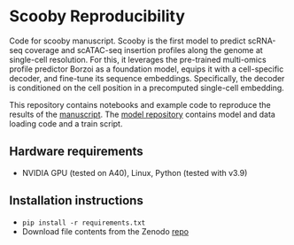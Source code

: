 # Scooby Reproducibility
Code for scooby manuscript. Scooby is the first model to predict scRNA-seq coverage and scATAC-seq insertion profiles along the genome at single-cell resolution. For this, it leverages the pre-trained multi-omics profile predictor Borzoi as a foundation model, equips it with a cell-specific decoder, and fine-tune its sequence embeddings. Specifically, the decoder is conditioned on the cell position in a precomputed single-cell embedding.

This repository contains notebooks and example code to reproduce the results of the [manuscript](https://www.biorxiv.org/content/10.1101/2024.09.19.613754v1). The [model repository](https://github.com/gagneurlab/scooby/tree/main) contains model and data loading code and a train script.

Hardware requirements
---------------------

-  NVIDIA GPU (tested on A40), Linux, Python (tested with v3.9)


Installation instructions
-------------------------

- ``pip install -r requirements.txt``
-  Download file contents from the Zenodo
   [repo](https://zenodo.org/records/14051793)
